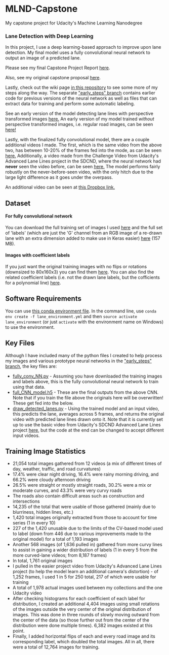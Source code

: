 # MLND-Capstone
My capstone project for Udacity's Machine Learning Nanodegree

### Lane Detection with Deep Learning
In this project, I use a deep learning-based approach to improve upon lane detection. My final model uses a fully convolutional neural network to output an image of a predicted lane.

Please see my final Capstone Project Report [here](MLND%20Capstone%20Project%20Report.pdf).

Also, see my original capstone proposal [here](proposal.pdf).

Lastly, check out the wiki page [in this repository](https://github.com/mvirgo/MLND-Capstone/wiki) to see some more of my steps along the way. The separate ["early_steps" branch](https://github.com/mvirgo/MLND-Capstone/tree/early_steps) contains earlier code for previous versions of the neural network as well as files that can extract data for training and perform some automatic labeling.

See an early version of the model detecting lane lines with perspective transformed images [here.](https://youtu.be/ZZAgcSqAU0I)
An early version of my model trained *without* perspective transformed images, i.e. regular road images, can be seen [here!](https://www.youtube.com/watch?v=Vq0vlKdyXnI)

Lastly, with the finalized fully convolutional model, there are a couple additional videos I made. The first, which is the same video from the above two, has between 10-20% of the frames fed into the mode, as can be seen [here.](https://youtu.be/bTMwF1UoZ68) Additionally, a video made from the Challenge Video from Udacity's Advanced Lane Lines project in the SDCND, where the neural network had **never** seen the video before, can be seen [here.](https://youtu.be/_qwET69bYa8) The model performs fairly robustly on the never-before-seen video, with the only hitch due to the large light difference as it goes under the overpass.

An additional video can be seen at [this Dropbox link.](https://www.dropbox.com/s/18jia2x9pg42s4n/proj_reg_vid.mp4?dl=0)

## Dataset
#### For fully convolutional network
You can download the full training set of images I used [here](https://www.dropbox.com/s/rrh8lrdclzlnxzv/full_CNN_train.p?dl=0) and the full set of 'labels' (which are just the 'G' channel from an RGB image of a re-drawn lane with an extra dimension added to make use in Keras easier) [here](https://www.dropbox.com/s/ak850zqqfy6ily0/full_CNN_labels.p?dl=0) (157 MB).

#### Images with coefficient labels
If you just want the original training images with no flips or rotations (downsized to 80x160x3) you can find them [here](https://www.dropbox.com/s/1bnp70bhaz5kma9/coeffs_train.p?dl=0). You can also find the related coefficient labels (i.e. not the drawn lane labels, but the cofficients for a polynomial line) [here](https://www.dropbox.com/s/ieulvrcooetrlmd/coeffs_labels.p?dl=0).

## Software Requirements
You can use [this conda environment file](lane_environment.yml). In the command line, use `conda env create -f lane_environment.yml` and then `source activate lane_environment` (or just `activate` with the environment name on Windows) to use the environment.

## Key Files
Although I have included many of the python files I created to help process my images and various prototype neural networks in the ["early_steps" branch](https://github.com/mvirgo/MLND-Capstone/tree/early_steps), the key files are:
* [fully_conv_NN.py](fully_conv_NN.py) - Assuming you have downloaded the training images and labels above, this is the fully convolutional neural network to train using that data.
* [full_CNN_model.h5](full_CNN_model.h5) - These are the final outputs from the above CNN. Note that if you train the file above the originals here will be overwritten! These get fed into the below.
* [draw_detected_lanes.py](draw_detected_lanes.py) - Using the trained model and an input video, this predicts the lane, averages across 5 frames, and returns the original video with predicted lane lines drawn onto it. Note that it is currently set up to use the basic video from Udacity's SDCND Advanced Lane Lines project [here](https://github.com/udacity/CarND-Advanced-Lane-Lines/blob/master/project_video.mp4), but the code at the end can be changed to accept different input videos.

## Training Image Statistics
* 21,054 total images gathered from 12 videos (a mix of different times of day, weather, traffic, and road curvatures)
* 17.4% were clear night driving, 16.4% were rainy morning driving, and 66.2% were cloudy afternoon driving
* 26.5% were straight or mostly straight roads, 30.2% were a mix or moderate curves, and 43.3% were very curvy roads
* The roads also contain difficult areas such as construction and intersections
* 14,235 of the total that were usable of those gathered (mainly due to blurriness, hidden lines, etc.)
* 1,420 total images originally extracted from those to account for time series (1 in every 10)
* 227 of the 1,420 unusable due to the limits of the CV-based model used to label (down from 446 due to various improvements made to the original model) for a total of 1,193 images
* Another 568 images (of 1,636 pulled in) gathered from more curvy lines to assist in gaining a wider distribution of labels (1 in every 5 from the more curved-lane videos; from 8,187 frames)
* In total, 1,761 original images
* I pulled in the easier project video from Udacity's Advanced Lane Lines project (to help the model learn an additional camera's distortion) - of 1,252 frames, I used 1 in 5 for 250 total, 217 of which were usable for training
* A total of 1,978 actual images used between my collections and the one Udacity video
* After checking histograms for each coefficient of each label for distribution, I created an additional 4,404 images using small rotations of the images outside the very center of the original distribution of images. This was done in three rounds of slowly moving outward from the center of the data (so those further out from the center of the distribution were done multiple times). 6,382 images existed at this point.
* Finally, I added horizontal flips of each and every road image and its corresponding label, which doubled the total images. All in all, there were a total of 12,764 images for training.
